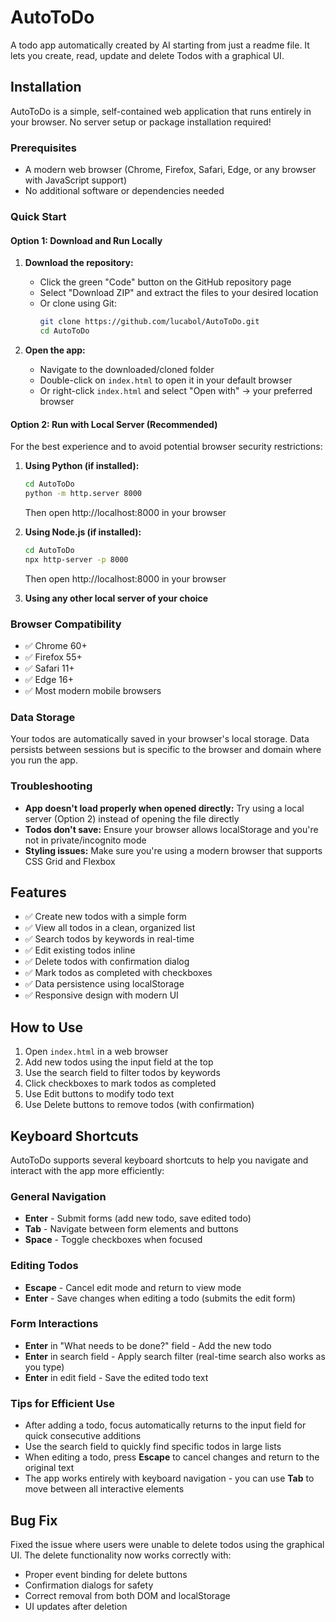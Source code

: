 # AutoToDo
A todo app automatically created by AI starting from just a readme file. It lets you create, read, update and delete Todos with a graphical UI.

## Installation

AutoToDo is a simple, self-contained web application that runs entirely in your browser. No server setup or package installation required!

### Prerequisites
- A modern web browser (Chrome, Firefox, Safari, Edge, or any browser with JavaScript support)
- No additional software or dependencies needed

### Quick Start

#### Option 1: Download and Run Locally
1. **Download the repository:**
   - Click the green "Code" button on the GitHub repository page
   - Select "Download ZIP" and extract the files to your desired location
   - Or clone using Git:
     ```bash
     git clone https://github.com/lucabol/AutoToDo.git
     cd AutoToDo
     ```

2. **Open the app:**
   - Navigate to the downloaded/cloned folder
   - Double-click on `index.html` to open it in your default browser
   - Or right-click `index.html` and select "Open with" → your preferred browser

#### Option 2: Run with Local Server (Recommended)
For the best experience and to avoid potential browser security restrictions:

1. **Using Python (if installed):**
   ```bash
   cd AutoToDo
   python -m http.server 8000
   ```
   Then open http://localhost:8000 in your browser

2. **Using Node.js (if installed):**
   ```bash
   cd AutoToDo
   npx http-server -p 8000
   ```
   Then open http://localhost:8000 in your browser

3. **Using any other local server of your choice**

### Browser Compatibility
- ✅ Chrome 60+
- ✅ Firefox 55+
- ✅ Safari 11+
- ✅ Edge 16+
- ✅ Most modern mobile browsers

### Data Storage
Your todos are automatically saved in your browser's local storage. Data persists between sessions but is specific to the browser and domain where you run the app.

### Troubleshooting
- **App doesn't load properly when opened directly:** Try using a local server (Option 2) instead of opening the file directly
- **Todos don't save:** Ensure your browser allows localStorage and you're not in private/incognito mode
- **Styling issues:** Make sure you're using a modern browser that supports CSS Grid and Flexbox

## Features
- ✅ Create new todos with a simple form
- ✅ View all todos in a clean, organized list
- ✅ Search todos by keywords in real-time
- ✅ Edit existing todos inline
- ✅ Delete todos with confirmation dialog
- ✅ Mark todos as completed with checkboxes
- ✅ Data persistence using localStorage
- ✅ Responsive design with modern UI

## How to Use
1. Open `index.html` in a web browser
2. Add new todos using the input field at the top
3. Use the search field to filter todos by keywords
4. Click checkboxes to mark todos as completed
5. Use Edit buttons to modify todo text
6. Use Delete buttons to remove todos (with confirmation)

## Keyboard Shortcuts
AutoToDo supports several keyboard shortcuts to help you navigate and interact with the app more efficiently:

### General Navigation
- **Enter** - Submit forms (add new todo, save edited todo)
- **Tab** - Navigate between form elements and buttons
- **Space** - Toggle checkboxes when focused

### Editing Todos
- **Escape** - Cancel edit mode and return to view mode
- **Enter** - Save changes when editing a todo (submits the edit form)

### Form Interactions
- **Enter** in "What needs to be done?" field - Add the new todo
- **Enter** in search field - Apply search filter (real-time search also works as you type)
- **Enter** in edit field - Save the edited todo text

### Tips for Efficient Use
- After adding a todo, focus automatically returns to the input field for quick consecutive additions
- Use the search field to quickly find specific todos in large lists
- When editing a todo, press **Escape** to cancel changes and return to the original text
- The app works entirely with keyboard navigation - you can use **Tab** to move between all interactive elements

## Bug Fix
Fixed the issue where users were unable to delete todos using the graphical UI. The delete functionality now works correctly with:
- Proper event binding for delete buttons
- Confirmation dialogs for safety
- Correct removal from both DOM and localStorage
- UI updates after deletion
